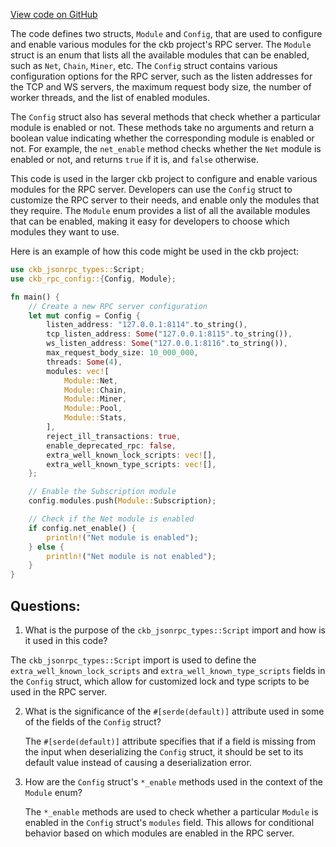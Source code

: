 [View code on GitHub](https://github.com/nervosnetwork/ckb/util/app-config/src/configs/rpc.rs)

The code defines two structs, `Module` and `Config`, that are used to configure and enable various modules for the ckb project's RPC server. The `Module` struct is an enum that lists all the available modules that can be enabled, such as `Net`, `Chain`, `Miner`, etc. The `Config` struct contains various configuration options for the RPC server, such as the listen addresses for the TCP and WS servers, the maximum request body size, the number of worker threads, and the list of enabled modules.

The `Config` struct also has several methods that check whether a particular module is enabled or not. These methods take no arguments and return a boolean value indicating whether the corresponding module is enabled or not. For example, the `net_enable` method checks whether the `Net` module is enabled or not, and returns `true` if it is, and `false` otherwise.

This code is used in the larger ckb project to configure and enable various modules for the RPC server. Developers can use the `Config` struct to customize the RPC server to their needs, and enable only the modules that they require. The `Module` enum provides a list of all the available modules that can be enabled, making it easy for developers to choose which modules they want to use.

Here is an example of how this code might be used in the ckb project:

```rust
use ckb_jsonrpc_types::Script;
use ckb_rpc_config::{Config, Module};

fn main() {
    // Create a new RPC server configuration
    let mut config = Config {
        listen_address: "127.0.0.1:8114".to_string(),
        tcp_listen_address: Some("127.0.0.1:8115".to_string()),
        ws_listen_address: Some("127.0.0.1:8116".to_string()),
        max_request_body_size: 10_000_000,
        threads: Some(4),
        modules: vec![
            Module::Net,
            Module::Chain,
            Module::Miner,
            Module::Pool,
            Module::Stats,
        ],
        reject_ill_transactions: true,
        enable_deprecated_rpc: false,
        extra_well_known_lock_scripts: vec![],
        extra_well_known_type_scripts: vec![],
    };

    // Enable the Subscription module
    config.modules.push(Module::Subscription);

    // Check if the Net module is enabled
    if config.net_enable() {
        println!("Net module is enabled");
    } else {
        println!("Net module is not enabled");
    }
}
```
## Questions: 
 1. What is the purpose of the `ckb_jsonrpc_types::Script` import and how is it used in this code?
   
   The `ckb_jsonrpc_types::Script` import is used to define the `extra_well_known_lock_scripts` and `extra_well_known_type_scripts` fields in the `Config` struct, which allow for customized lock and type scripts to be used in the RPC server.

2. What is the significance of the `#[serde(default)]` attribute used in some of the fields of the `Config` struct?
   
   The `#[serde(default)]` attribute specifies that if a field is missing from the input when deserializing the `Config` struct, it should be set to its default value instead of causing a deserialization error.

3. How are the `Config` struct's `*_enable` methods used in the context of the `Module` enum?
   
   The `*_enable` methods are used to check whether a particular `Module` is enabled in the `Config` struct's `modules` field. This allows for conditional behavior based on which modules are enabled in the RPC server.